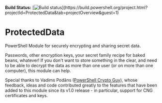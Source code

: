 __Build Status:__ [![Build status](https://build.powershell.org/guestAuth/app/rest/builds/buildType:(id:ProtectedData_PublishStatusToGitHub)/statusIcon)](https://build.powershell.org/project.html?projectId=ProtectedData&tab=projectOverview&guest=1)

ProtectedData
=============

PowerShell Module for securely encrypting and sharing secret data.

Passwords, other encryption keys, your secret family recipe for baked beans, whatever!  If you don't want to store something in the clear, and need to be able to decrypt the data as more than one user (or on more than one computer), this module can help.

Special thanks to Vadims Podāns ([PowerShell Crypto Guy](http://en-us.sysadmins.lv/default.aspx)), whose feedback, ideas and code contributed greatly to the features that have been added to this module since its v1.0 release - in particular, support for CNG certificates and keys.
